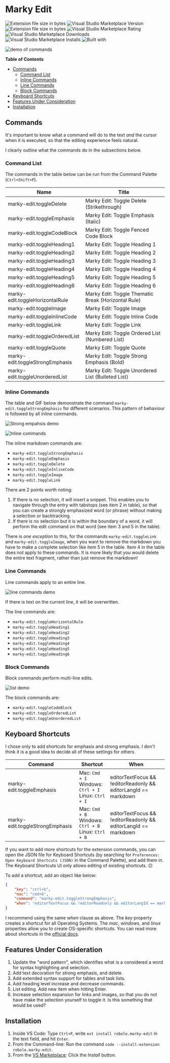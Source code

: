 # Marky Edit

![Extension file size in bytes](https://img.shields.io/static/v1?logo=visual-studio-code&label=made%20for&message=VS%20Code&color=0000ff)
![Visual Studio Marketplace Version](https://img.shields.io/visual-studio-marketplace/v/robole.marky-edit?logo=visual-studio-code&color=ffa500)
![Extension file size in bytes](https://img.shields.io/static/v1?logo=visual-studio-code&label=size&message=25KB&color=008000)
![Visual Studio Marketplace Rating](https://img.shields.io/visual-studio-marketplace/r/robole.marky-edit?logo=visual-studio-code&color=yellow)
![Visual Studio Marketplace Downloads](https://img.shields.io/visual-studio-marketplace/d/robole.marky-edit?logo=visual-studio-code&color=blue)
![Visual Studio Marketplace Installs](https://img.shields.io/visual-studio-marketplace/i/robole.marky-edit?logo=visual-studio-code&color=blue)
![Built with](https://img.shields.io/static/v1?label=built%20with&message=good%20vibrations%20%26%20javascript&color=violet)

![demo of commands](/img/screenshots/demo.gif)

<!-- TOC -->
**Table of Contents**
- [Commands](#commands)
	- [Command List](#command-list)
	- [Inline Commands](#inline-commands)
	- [Line Commands](#line-commands)
	- [Block Commands](#block-commands)
- [Keyboard Shortcuts](#keyboard-shortcuts)
- [Features Under Consideration](#features-under-consideration)
- [Installation](#installation)
<!-- /TOC -->

## Commands

It's important to know what a command will do to the text *and* the cursor when it is executed, so that the editing experience feels natural.

I clearly outline what the commands do in the subsections below.

### Command List

The commands in the table below can be run from the Command Palette (`Ctrl+Shift+P`).

| Name                            | Title                                             |
|---------------------------------|---------------------------------------------------|
| marky-edit.toggleDelete         | Marky Edit: Toggle Delete (Strikethrough)         |
| marky-edit.toggleEmphasis       | Marky Edit: Toggle Emphasis (Italic)              |
| marky-edit.toggleCodeBlock      | Marky Edit: Toggle Fenced Code Block              |
| marky-edit.toggleHeading1       | Marky Edit: Toggle Heading 1                      |
| marky-edit.toggleHeading2       | Marky Edit: Toggle Heading 2                      |
| marky-edit.toggleHeading3       | Marky Edit: Toggle Heading 3                      |
| marky-edit.toggleHeading4       | Marky Edit: Toggle Heading 4                      |
| marky-edit.toggleHeading5       | Marky Edit: Toggle Heading 5                      |
| marky-edit.toggleHeading6       | Marky Edit: Toggle Heading 6                      |
| marky-edit.toggleHorizontalRule | Marky Edit: Toggle Thematic Break (Horizontal Rule)                |
| marky-edit.toggleImage          | Marky Edit: Toggle Image                          |
| marky-edit.toggleInlineCode     | Marky Edit: Toggle Inline Code                    |
| marky-edit.toggleLink           | Marky Edit: Toggle Link                           |
| marky-edit.toggleOrderedList    | Marky Edit: Toggle Ordered List (Numbered List)   |
| marky-edit.toggleQuote          | Marky Edit: Toggle Quote                          |
| marky-edit.toggleStrongEmphasis | Marky Edit: Toggle Strong Emphasis (Bold)         |
| marky-edit.toggleUnorderedList  | Marky Edit: Toggle Unordered List (Bulleted List) |

### Inline Commands

The table and GIF below demonstrate the command `marky-edit.toggleStrongEmphasis` for different scenarios. This pattern of behaviour is followed by all inline commands.

![Strong empahsis demo](/img/screenshots/strong-emphasis.gif)

![Inline commands](/img/marky-edit-inline.png)

The inline markdown commands are:
- `marky-edit.toggleStrongEmphasis`
- `marky-edit.toggleEmphasis`
- `marky-edit.toggleDelete`
- `marky-edit.toggleInlineCode`
- `marky-edit.toggleImage`
- `marky-edit.toggleLink`

There are 2 points worth noting:
1. If there is no selection, it will insert a snippet. This enables you to navigate through the entry with tabstops (see item 2 in table), so that you can create a strongly emphasized word (or phrase) without making a selection or backtracking.
1. If there is no selection but it is within the boundary of a word, it will perform the edit command on that word (see item 3 and 5 in the table).

There is *one exception* to this, for the commands `marky-edit.toggleLink` and `marky-edit.toggleImage`, when you want to remove the markdown you have to make a complete selection like item 5 in the table. Item 4 in the table does *not* apply to these commands. It is more likely that you would delete the entire text fragment, rather than just remove the markdown!

### Line Commands

Line commands apply to an entire line.

![line commands demo](/img/screenshots/line-commands.gif)

If there is text on the current line, it will be overwritten.

The line commands are:
- `marky-edit.toggleHorizontalRule`
- `marky-edit.toggleHeading1`
- `marky-edit.toggleHeading2`
- `marky-edit.toggleHeading3`
- `marky-edit.toggleHeading4`
- `marky-edit.toggleHeading5`
- `marky-edit.toggleHeading6`

### Block Commands

Block commands perform multi-line edits.

![list demo](img/screenshots/list.gif)

The block commands are:
- `marky-edit.toggleCodeBlock`
- `marky-edit.toggleOrderedList`
- `marky-edit.toggleUnorderedList`

## Keyboard Shortcuts

I chose only to add shortcuts for emphasis and strong emphasis. I don't think it is a good idea to decide all of these settings for others.

| Command                         | Shortcut                                 | When                                                               |
|---------------------------------|--------------------------------------------|--------------------------------------------------------------------|
| marky-edit.toggleEmphasis       | Mac: `Cmd + I` <br> Windows: `Ctrl + I`<br>Linux: `Ctrl + I`| editorTextFocus && !editorReadonly && editorLangId ==   markdown |
| marky-edit.toggleStrongEmphasis | Mac: `Cmd + B` <br> Windows: `Ctrl + B`<br> Linux: `Ctrl + B` | editorTextFocus && !editorReadonly && editorLangId ==   markdown |

If you want to add more shortcuts for the extension commands, you can open the JSON file for Keyboard Shortcuts (by searching for `Preferences: Open Keyboard Shortcuts (JSON)` in the Command Palette), and add them in. The Keyboard Shortcuts UI only allows editing of existing shortcuts. 😕

To add a shortcut, add an object like below:

```JSON
{
	"key": "ctrl+b",
	"mac": "cmd+b",
	"command": "marky-edit.toggleStrongEmphasis",
	"when": "editorTextFocus && !editorReadonly && editorLangId == markdown"
}
```

I recommend using the same *when* clause as above. The *key* property creates a shortcut for all Operating Systems. The *mac*, *windows*, and *linux* properties allow you to create OS-specific shortcuts. You can read more about shortcuts in the [official docs](https://code.visualstudio.com/docs/getstarted/keybindings).

## Features Under Consideration

1. Update the "word pattern", which identifies what is a considered a word for syntax highlighting and selection.
1. Add text decoration for strong emphasis, and delete.
1. Add extended syntax support for tables and task lists.
1. Add heading level increase and decrease commands.
1. List editing. Add new item when hitting Enter.
1. Increase selection expansion for links and images, so that you do not have make the selection yourself to toggle it. Is this something that would be used?

## Installation

1. Inside VS Code: Type `Ctrl+P`, write `ext install robole.marky-edit` in the text field, and hit `Enter`.
1. From the Command-line: Run the command `code --install-extension robole.marky-edit`.
1. From the [VS Marketplace](https://marketplace.visualstudio.com/items?itemName=robole.marky-edit): Click the _Install_ button.
